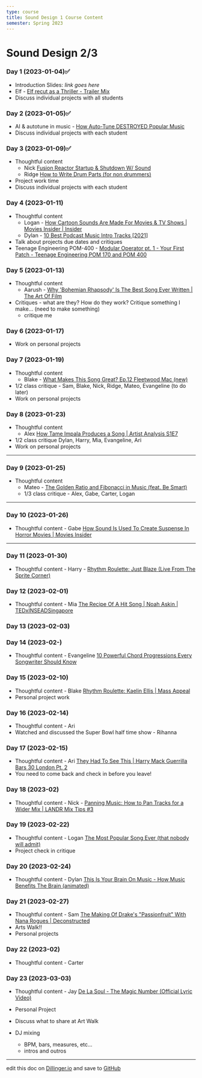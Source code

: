 ```yaml
---
type: course
title: Sound Design 1 Course Content
semester: Spring 2023
---
```


# Sound Design 2/3

### Day 1 (2023-01-04)✅

- Introduction Slides: _link goes here_
- Elf - [Elf recut as a Thriller - Trailer Mix](https://www.youtube.com/watch?v=EkwdYSn3Uws)
- Discuss individual projects with all students

### Day 2 (2023-01-05)✅

- AI & autotune in music - [How Auto-Tune DESTROYED Popular Music](https://youtu.be/6IV29YNTH3M)
- Discuss individual projects with each student

### Day 3 (2023-01-09)✅

- Thoughtful content
  - Nick [Fusion Reactor Startup & Shutdown W/ Sound](https://youtu.be/yRdkSxiS8ls)
  - Ridge [How to Write Drum Parts (for non drummers)](https://youtu.be/FoMmVlAvjmM)
- Project work time
- Discuss individual projects with each student

### Day 4 (2023-01-11)

- Thoughtful content
  - Logan - [How Cartoon Sounds Are Made For Movies & TV Shows | Movies Insider | Insider](https://youtu.be/NhKTP5_LfU8)
  - Dylan - [10 Best Podcast Music Intro Tracks [2021]](https://youtu.be/Z56_H3y7krQ)
- Talk about projects due dates and critiques
- Teenage Engineering POM-400 - [Modular Operator pt. 1 - Your First Patch - Teenage Engineering POM 170 and POM 400](https://youtu.be/pdcR8qlrwR8)

### Day 5 (2023-01-13)

- Thoughtful content
  - Aarush - [Why 'Bohemian Rhapsody' Is The Best Song Ever Written | The Art Of Film](https://youtu.be/-yE8SYzZ6Eo)
- Critiques - what are they? How do they work? Critique something I make... (need to make something)
  - critique me

### Day 6 (2023-01-17)

- Work on personal projects

### Day 7 (2023-01-19)

- Thoughtful content
  - Blake - [What Makes This Song Great? Ep.12 Fleetwood Mac (new)](https://youtu.be/4ylXt4DsB24)
- 1/2 class critique - Sam, Blake, Nick, Ridge, Mateo, Evangeline (to do later)
- Work on personal projects

### Day 8 (2023-01-23)

- Thoughtful content
  - Alex [How Tame Impala Produces a Song | Artist Analysis S1E7](https://youtu.be/bCBj5hC1_rA)
- 1/2 class critique Dylan, Harry, Mia, Evangeline, Ari
- Work on personal projects

---

### Day 9 (2023-01-25)

- Thoughtful content
  - Mateo - [The Golden Ratio and Fibonacci in Music (feat. Be Smart)](https://youtu.be/9mozmHgg9Sk)
  - 1/3 class critique - Alex, Gabe, Carter, Logan

---

### Day 10 (2023-01-26)

- Thoughtful content - Gabe [How Sound Is Used To Create Suspense In Horror Movies | Movies Insider](https://youtu.be/1BQvCCB-PiA)

---

### Day 11 (2023-01-30)

- Thoughtful content - Harry - [Rhythm Roulette: Just Blaze (Live From The Sprite Corner)](https://www.youtube.com/watch?v=wQ7rkIppxPM)

### Day 12 (2023-02-01)

- Thoughtful content - Mia [The Recipe Of A Hit Song | Noah Askin | TEDxINSEADSingapore](https://youtu.be/R3UnZBpcF1o)

### Day 13 (2023-02-03)

### Day 14 (2023-02-)

- Thoughtful content - Evangeline [10 Powerful Chord Progressions Every Songwriter Should Know](https://www.youtube.com/watch?v=eVteycbJUsw)

### Day 15 (2023-02-10)

- Thoughtful content - Blake [Rhythm Roulette: Kaelin Ellis | Mass Appeal](https://youtu.be/P0410fmYIAE)
- Personal project work

### Day 16 (2023-02-14)

- Thoughtful content - Ari []()
- Watched and discussed the Super Bowl half time show - Rihanna

### Day 17 (2023-02-15)

- Thoughtful content - Ari [They Had To See This | Harry Mack Guerrilla Bars 30 London Pt. 2](https://youtu.be/vBSXqHQadWA)
- You need to come back and check in before you leave!

### Day 18 (2023-02)

- Thoughtful content - Nick - [Panning Music: How to Pan Tracks for a Wider Mix | LANDR Mix Tips #3](https://youtu.be/xT1tQgqBWyU)

### Day 19 (2023-02-22)

- Thoughtful content - Logan [The Most Popular Song Ever (that nobody will admit)](https://youtu.be/lOtA5Mqmv-Q)
- Project check in critique

### Day 20 (2023-02-24)

- Thoughtful content - Dylan [This Is Your Brain On Music - How Music Benefits The Brain (animated)](https://youtu.be/kZJ8BfEu-P8)

### Day 21 (2023-02-27)

- Thoughtful content - Sam [The Making Of Drake's "Passionfruit" With Nana Rogues | Deconstructed
  ](https://youtu.be/cgS8eocf4DQ)
- Arts Walk!!
- Personal projects

### Day 22 (2023-02)

- Thoughtful content - Carter []()

### Day 23 (2023-03-03)

- Thoughtful content - Jay [De La Soul - The Magic Number (Official Lyric Video)](https://youtu.be/pxkOWjZAPLs)
- Personal Project
- Discuss what to share at Art Walk

- DJ mixing
  - BPM, bars, measures, etc...
  - intros and outros

---

edit this doc on [Dillinger.io](https://dillinger.io) and save to [GitHub](https://github.com)
